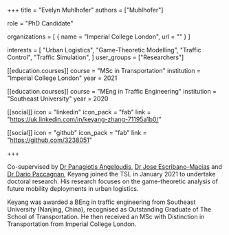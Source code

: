 +++
title = "Evelyn Muhlhofer"
authors = ["Muhlhofer"]

role = "PhD Candidate"

organizations = [
{ name = "Imperial College London", url = "" }
]

interests = [
  "Urban Logistics",
  "Game-Theoretic Modelling",
  "Traffic Control",
  "Traffic Simulation",
]
user_groups = ["Researchers"]

[[education.courses]]
  course = "MSc in Transportation"
  institution = "Imperial College London"
  year = 2021

[[education.courses]]
 course = "MEng in Traffic Engineering"
 institution = "Southeast University"
 year = 2020


[[social]]
  icon = "linkedin"
  icon_pack = "fab"
  link = "https://uk.linkedin.com/in/keyang-zhang-71195a1b0/"

[[social]]
  icon = "github"
  icon_pack = "fab"
  link = "https://github.com/3238051"

+++

Co-supervised by [Dr Panagiotis Angeloudis](https://www.imperial.ac.uk/people/p.angeloudis), [Dr Jose Escribano-Macias](https://www.imperial.ac.uk/people/jose.escribano-macias11) and [Dr Dario Paccagnan](https://www.imperial.ac.uk/people/d.paccagnan), Keyang joined the TSL in January 2021 to undertake doctoral research. His research focuses on the game-theoretic analysis of future mobility deployments in urban logistics. 

Keyang was awarded a BEng in traffic engineering from Southeast University (Nanjing, China), recognised as Outstanding Graduate of The School of Transportation. He then received an MSc with Distinction in Transportation from Imperial College London. 

